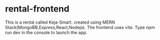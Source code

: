 # rental-frontend
This is a rental  called Keja-Smart.
created using MERN Stack(MongoBB,Express,React,Nodejs).
The frontend uses vite.
Type npm run dev in the console to launch the app.
